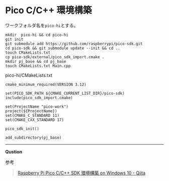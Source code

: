 # Pico C/C++ 環境構築
ワークフォルダ名を`pico-hi`とする。


```GitBash
mkdir  pico-hi && cd pico-hi
git init
git submodule add https://github.com/raspberrypi/pico-sdk.git
cd pico-sdk && git submodule update --init && cd ..
touch CMakeLists.txt
cp pico-sdk/external/pico_sdk_import.cmake .
mkdir pj_base && cd pj_base
touch CMakeLists.txt Main.cpp
```
pico-hi/CMakeLists.txt
```
cmake_minimum_required(VERSION 3.12)

set(PICO_SDK_PATH ${CMAKE_CURRENT_LIST_DIR}/pico-sdk)
include(pico_sdk_import.cmake)

set(ProjectName "pico-work")
project(${ProjectName})
set(CMAKE_C_STANDARD 11)
set(CMAKE_CXX_STANDARD 17)

pico_sdk_init()

add_subdirectory(pj_base)
```
___

__Qustion__

参考
>[Raspberry Pi Pico C/C++ SDK 環境構築 on Windows 10 - Qiita](https://qiita.com/iwatake2222/items/33b4cd3a39da5a44dc02)

>[]()

>[]()
